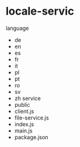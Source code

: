 # locale-servic

language
  - de
  - en
  - es
  - fr
  - it
  - pl
  - pt
  - ro
  - sv
  - zh
service
  - public
  - client.js
  - file-service.js
  - index.js
  - main.js
  - package.json
